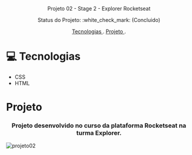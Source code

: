 <p align="center">Projeto 02 - Stage 2 - Explorer Rocketseat </p>

<p align="center"> Status do Projeto: :white_check_mark:  (Concluido) </p>

<p align="center">
  <a href="#Tecnologias"> Tecnologias </a> .
  <a href="#Projeto"> Projeto </a>.

</p>

# :computer: Tecnologias
- CSS
- HTML


# Projeto

<h3 align="center">Projeto desenvolvido no curso da plataforma Rocketseat na turma Explorer.</h3>



 
![projeto02](https://user-images.githubusercontent.com/75194076/183742758-b6dbc079-be9f-4cde-bdf8-2079d07da780.jpg)
